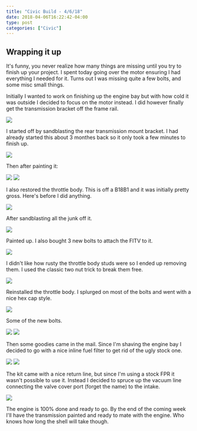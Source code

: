 ```yaml
---
title: "Civic Build - 4/6/18"
date: 2018-04-06T16:22:42-04:00
type: post
categories: ["Civic"]
---
```


Wrapping it up
---

It's funny, you never realize how many things are missing until you try to finish up your project. I spent today going over the motor ensuring I had everything I needed for it. Turns out I was missing quite a few bolts, and some misc small things.

Initially I wanted to work on finishing up the engine bay but with how cold it was outside I decided to focus on the motor instead. I did however finally get the transmission bracket off the frame rail. 

<img src="/imgs/civic/4-6-18/1.jpg" class="image-center">

I started off by sandblasting the rear transmission mount bracket. I had already started this about 3 monthes back so it only took a few minutes to finish up.

<img src="/imgs/civic/4-6-18/2.jpg" class="image-center">

Then after painting it:

<img src="/imgs/civic/4-6-18/11.jpg" class="image-center">

<img src="/imgs/civic/4-6-18/12.jpg" class="image-center">

I also restored the throttle body. This is off a B18B1 and it was initially pretty gross. Here's before I did anything.

<img src="/imgs/civic/4-6-18/3.jpg" class="image-center">

After sandblasting all the junk off it.

<img src="/imgs/civic/4-6-18/4.jpg" class="image-center">

Painted up. I also bought 3 new bolts to attach the FITV to it.

<img src="/imgs/civic/4-6-18/5.jpg" class="image-center">

I didn't like how rusty the throttle body studs were so I ended up removing them. I used the classic two nut trick to break them free.

<img src="/imgs/civic/4-6-18/6.jpg" class="image-center">

Reinstalled the throttle body. I splurged on most of the bolts and went with a nice hex cap style.

<img src="/imgs/civic/4-6-18/10a.jpg" class="image-center">

Some of the new bolts.

<img src="/imgs/civic/4-6-18/8.jpg" class="image-center">

<img src="/imgs/civic/4-6-18/9.jpg" class="image-center">

Then some goodies came in the mail. Since I'm shaving the engine bay I decided to go with a nice inline fuel filter to get rid of the ugly stock one.

<img src="/imgs/civic/4-6-18/13.jpg" class="image-center">

<img src="/imgs/civic/4-6-18/14.jpg" class="image-center">

The kit came with a nice return line, but since I'm using a stock FPR it wasn't possible to use it. Instead I decided to spruce up the vacuum line connecting the valve cover port (forget the name) to the intake.

<img src="/imgs/civic/4-6-18/15.jpg" class="image-center">

The engine is 100% done and ready to go. By the end of the coming week I'll have the transmission painted and ready to mate with the engine. Who knows how long the shell will take though.

